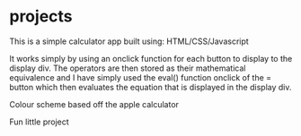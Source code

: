 # projects

This is a simple calculator app built using:
HTML/CSS/Javascript

It works simply by using an onclick function for each button to display to the 
display div. The operators are then stored as their mathematical equivalence
and I have simply used the eval() function onclick of the = button which then
evaluates the equation that is displayed in the display div.

Colour scheme based off the apple calculator

Fun little project
